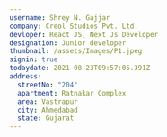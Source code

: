 ```yaml
---
username: Shrey N. Gajjar
company: Creol Studios Pvt. Ltd.
devloper: React JS, Next Js Developer
designation: Junior developer
thumbnail: /assets/Images/P1.jpeg
signin: true
todaydate: 2021-08-23T09:57:05.391Z
address:
  streetNo: "204"
  apartment: Ratnakar Complex
  area: Vastrapur
  city: Ahmedabad
  state: Gujarat
---
```

